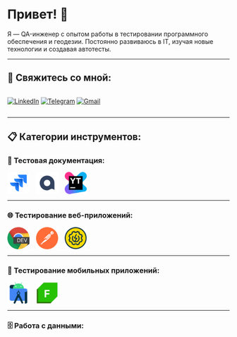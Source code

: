 # Привет! 👋

Я — QA-инженер с опытом работы в тестировании программного обеспечения и геодезии. Постоянно развиваюсь в IT, изучая новые технологии и создавая автотесты.

---

## 🌟 Свяжитесь со мной:

<div align="center" style="display: flex; gap: 10px;">

[![LinkedIn](https://img.shields.io/badge/-LinkedIn-090909?style=for-the-badge&logo=linkedin&logoColor=007BB6)](https://www.linkedin.com/in/wannatoqa/)
[![Telegram](https://img.shields.io/badge/-Telegram-090909?style=for-the-badge&logo=telegram&logoColor=27A0D9)](https://t.me/romalik)
[![Gmail](https://img.shields.io/badge/-Gmail-090909?style=for-the-badge&logo=gmail&logoColor=EA4335)](mailto:romaliku@gmail.com)

</div>

---

## 📋 Категории инструментов:

### 📝 Тестовая документация:
<div align="center" style="display: flex; gap: 15px;">
  <img src="icons/Jira.svg" alt="JIRA" width="50" height="50" title="JIRA">
  <img src="icons/QASE.png" alt="Qase" width="50" height="50" title="Qase">
  <img src="icons/Youtrack.png" alt="YouTrack" width="50" height="50" title="YouTrack">
</div>

---

### 🌐 Тестирование веб-приложений:
<div align="center" style="display: flex; gap: 15px;">
  <img src="icons/ChromeDev.png" alt="Chrome DevTools" width="50" height="50" title="Chrome DevTools">
  <img src="icons/Postman.png" alt="Postman" width="50" height="50" title="Postman">
  <img src="icons/Soapui.svg" alt="SoapUI" width="50" height="50" title="SoapUI">
</div>

---

### 📱 Тестирование мобильных приложений:
<div align="center" style="display: flex; gap: 15px;">
  <img src="icons/androidsdk.svg" alt="Android SDK" width="50" height="50" title="Android SDK">
  <img src="icons/fiddler.png" alt="Fiddler" width="50" height="50" title="Fiddler">
</div>

---

### 🗄️ Работа с данными:
<div align="center" style="display: flex; gap

